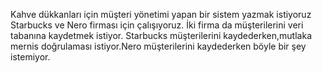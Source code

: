 
Kahve dükkanları için müşteri yönetimi yapan bir sistem yazmak istiyoruz
Starbucks ve Nero firması için çalışıyoruz.
İki firma da müşterilerini veri tabanına kaydetmek istiyor.
Starbucks müşterilerini kaydederken,mutlaka mernis doğrulaması istiyor.Nero müşterilerini kaydederken böyle bir şey istemiyor.